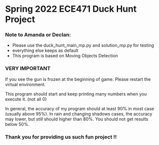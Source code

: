 # Spring 2022 ECE471 Duck Hunt Project

### Note to Amanda or Declan:
- Please use the duck_hunt_main_mp.py and solution_mp.py for testing
- everything else keeps as default
- This program is based on Moving Objects Detection

### VERY IMPORTANT
If you see the gun is frozen at the beginning of game. Please restart the virtual environment.

This program should start and keep printing many numbers when you execute it. (not all 0)

In general, the accuracy of my program should at least 90% in most case (usually above 95%). 
In rain and changing shadows cases, the accuracy may lower, but still should higher than 80%.
You should not get results below 50%.

### Thank you for providing us such fun project !! 
